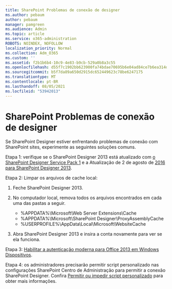 ```yaml
---
title: SharePoint Problemas de conexão de designer
ms.author: pebaum
author: pebaum
manager: pamgreen
ms.audience: Admin
ms.topic: article
ms.service: o365-administration
ROBOTS: NOINDEX, NOFOLLOW
localization_priority: Normal
ms.collection: Adm_O365
ms.custom: ''
ms.assetid: f2b1b6b4-10c9-4e83-b9cb-529a0b8a3c55
ms.openlocfilehash: d55f7c1902bb623900fa74bdae70695b6e04ad84ce7b6ea314db614283ec436d
ms.sourcegitcommit: b5f7da89a650d2915dc652449623c78be6247175
ms.translationtype: MT
ms.contentlocale: pt-BR
ms.lasthandoff: 08/05/2021
ms.locfileid: "53942013"
---
```

# <a name="sharepoint-designer-connection-issues"></a>SharePoint Problemas de conexão de designer 

Se SharePoint Designer estiver enfrentando problemas de conexão com SharePoint sites, experimente as seguintes soluções comuns.

Etapa 1: verifique se o SharePoint Designer 2013 está atualizado com [o SharePoint Designer Service Pack 1](https://support.microsoft.com/help/2817441/description-of-microsoft-sharepoint-designer-2013-service-pack-1-sp1) e a Atualização de 2 de agosto de [2016 para SharePoint Designer 2013](https://support.microsoft.com/help/3114721/august-2-2016-update-for-sharepoint-designer-2013-kb3114721).



Etapa 2: Limpar os arquivos de cache local:

1. Feche SharePoint Designer 2013.

2. No computador local, remova todos os arquivos encontrados em cada uma das pastas a seguir.

    - %APPDATA%\Microsoft\Web Server Extensions\Cache
    - %APPDATA%\Microsoft\SharePoint Designer\ProxyAssemblyCache
    - %USERPROFILE%\AppData\Local\Microsoft\WebsiteCache

3. Abra SharePoint Designer 2013 e insira a conta novamente para ver se ela funciona.

Etapa 3: [Habilitar a autenticação moderna para Office 2013 em Windows Dispositivos](https://docs.microsoft.com/microsoft-365/admin/security-and-compliance/enable-modern-authentication).

Etapa 4: os administradores precisarão permitir script personalizado nas configurações SharePoint Centro de Administração para permitir a conexão SharePoint Designer.  Confira [Permitir ou impedir script personalizado](https://docs.microsoft.com/sharepoint/allow-or-prevent-custom-script) para obter mais informações.


